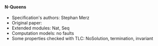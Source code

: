 #### N-Queens
- Specification's authors: Stephan Merz
- Original paper: <a href=""></a>
- Extended modules: Nat, Seq
- Computation models: no faults
- Some properties checked with TLC: NoSolution, termination, invariant


